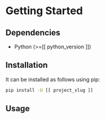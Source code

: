 # Getting Started

## Dependencies

* Python (>=[[ python_version ]])

## Installation

It can be installed as follows using pip:

```bash
pip install -U [[ project_slug ]]
```

## Usage
